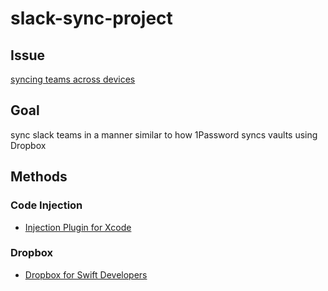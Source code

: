 # slack-sync-project

## Issue

[syncing teams across devices](https://twitter.com/jemimakiss/status/768174678431019008)

## Goal

sync slack teams in a manner similar to how 1Password syncs vaults using Dropbox

## Methods

### Code Injection
- [Injection Plugin for Xcode](https://github.com/johnno1962/injectionforxcode)

### Dropbox
- [Dropbox for Swift Developers](https://www.dropbox.com/developers/documentation/swift)
